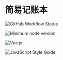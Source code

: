 # 简易记账本

![GitHub Workflow Status](https://img.shields.io/github/workflow/status/liangpengyv/simple-account-books/Test?logo=githubactions)

![Minimum node version](https://img.shields.io/badge/node-%3E%3D%2014.18.0-brightgreen.svg?logo=nodedotjs)

![Vue.js](https://img.shields.io/badge/Vue-v3.2.38-brightgreen.svg?logo=vuedotjs)

![JavaScript Style Guide](https://img.shields.io/badge/ESLint-Standard-brightgreen.svg?logo=eslint)

